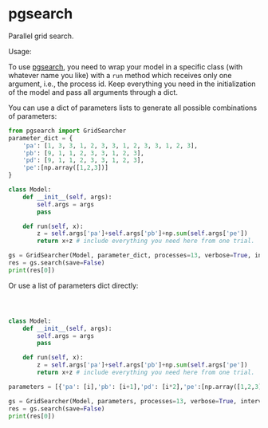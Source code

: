 # pgsearch
Parallel grid search.

Usage:

To use [pgsearch](https://pypi.org/project/pgsearch/), you need to wrap your model in a specific class (with whatever name you like) with a `run` method which receives only one argument, i.e., the process id. Keep everything you need in the initialization of the model and pass all arguments through a dict.

You can use a dict of parameters lists to generate all possible combinations of parameters:

~~~python
from pgsearch import GridSearcher
parameter_dict = {
    'pa': [1, 3, 3, 1, 2, 3, 3, 1, 2, 3, 3, 1, 2, 3],
    'pb': [9, 1, 1, 2, 3, 3, 1, 2, 3],
    'pd': [9, 1, 1, 2, 3, 3, 1, 2, 3],
    'pe':[np.array([1,2,3])]
}

class Model:
    def __init__(self, args):
        self.args = args
        pass

    def run(self, x):
        z = self.args['pa']+self.args['pb']+np.sum(self.args['pe'])
        return x+z # include everything you need here from one trial.

gs = GridSearcher(Model, parameter_dict, processes=13, verbose=True, interval=0.1)
res = gs.search(save=False)
print(res[0])
~~~

Or use a list of parameters dict directly:

~~~python



class Model:
    def __init__(self, args):
        self.args = args
        pass

    def run(self, x):
        z = self.args['pa']+self.args['pb']+np.sum(self.args['pe'])
        return x+z # include everything you need here from one trial.

parameters = [{'pa': [i],'pb': [i+1],'pd': [i*2],'pe':[np.array([1,2,3])]}  for i in range(300)]

gs = GridSearcher(Model, parameters, processes=13, verbose=True, interval=0.1, preprocess=False)
res = gs.search(save=False)
print(res[0])
~~~